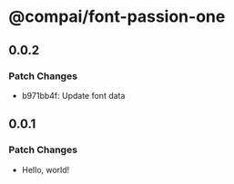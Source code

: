 # @compai/font-passion-one

## 0.0.2

### Patch Changes

- b971bb4f: Update font data

## 0.0.1

### Patch Changes

- Hello, world!
